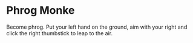 # Phrog Monke
Become phrog.
Put your left hand on the ground, aim with your right and click the right thumbstick to leap to the air.